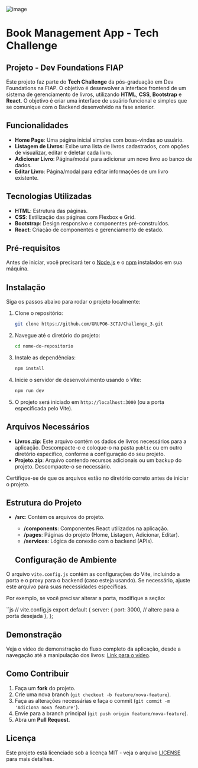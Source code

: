 ![image](https://github.com/user-attachments/assets/f11448ce-8488-4eb4-a134-36e804d36793)

# Book Management App - Tech Challenge

## Projeto - Dev Foundations FIAP

Este projeto faz parte do **Tech Challenge** da pós-graduação em Dev Foundations na FIAP. O objetivo é desenvolver a interface frontend de um sistema de gerenciamento de livros, utilizando **HTML**, **CSS**, **Bootstrap** e **React**.
O objetivo é criar uma interface de usuário funcional e simples que se comunique com o Backend desenvolvido na fase anterior.

## Funcionalidades

- **Home Page**: Uma página inicial simples com boas-vindas ao usuário.
- **Listagem de Livros**: Exibe uma lista de livros cadastrados, com opções de visualizar, editar e deletar cada livro.
- **Adicionar Livro**: Página/modal para adicionar um novo livro ao banco de dados.
- **Editar Livro**: Página/modal para editar informações de um livro existente.

## Tecnologias Utilizadas

- **HTML**: Estrutura das páginas.
- **CSS**: Estilização das páginas com Flexbox e Grid.
- **Bootstrap**: Design responsivo e componentes pré-construídos.
- **React**: Criação de componentes e gerenciamento de estado.

## Pré-requisitos

Antes de iniciar, você precisará ter o [Node.js](https://nodejs.org/) e o [npm](https://www.npmjs.com/) instalados em sua máquina.

## Instalação

Siga os passos abaixo para rodar o projeto localmente:

1. Clone o repositório:
    ```bash
    git clone https://github.com/GRUPO6-3CTJ/Challenge_3.git
    ```

2. Navegue até o diretório do projeto:
    ```bash
    cd nome-do-repositorio
    ```

3. Instale as dependências:
    ```bash
    npm install
    ```

4. Inicie o servidor de desenvolvimento usando o Vite:
    ```bash
    npm run dev
    ```

5. O projeto será iniciado em `http://localhost:3000` (ou a porta especificada pelo Vite).

## Arquivos Necessários

- **Livros.zip**: Este arquivo contém os dados de livros necessários para a aplicação. Descompacte-o e coloque-o na pasta `public` ou em outro diretório específico, conforme a configuração do seu projeto.
- **Projeto.zip**: Arquivo contendo recursos adicionais ou um backup do projeto. Descompacte-o se necessário.

Certifique-se de que os arquivos estão no diretório correto antes de iniciar o projeto.



## Estrutura do Projeto

- **/src**: Contém os arquivos do projeto.
  - **/components**: Componentes React utilizados na aplicação.
  - **/pages**: Páginas do projeto (Home, Listagem, Adicionar, Editar).
  - **/services**: Lógica de conexão com o backend (APIs).

  ## Configuração de Ambiente

O arquivo `vite.config.js` contém as configurações do Vite, incluindo a porta e o proxy para o backend (caso esteja usando). Se necessário, ajuste este arquivo para suas necessidades específicas.

Por exemplo, se você precisar alterar a porta, modifique a seção:

``js
// vite.config.js
export default {
  server: {
    port: 3000, // altere para a porta desejada
  },
};


## Demonstração

Veja o vídeo de demonstração do fluxo completo da aplicação, desde a navegação até a manipulação dos livros: [Link para o vídeo](https://www.youtube.com).

## Como Contribuir

1. Faça um **fork** do projeto.
2. Crie uma nova branch (`git checkout -b feature/nova-feature`).
3. Faça as alterações necessárias e faça o commit (`git commit -m 'Adiciona nova feature'`).
4. Envie para a branch principal (`git push origin feature/nova-feature`).
5. Abra um **Pull Request**.

## Licença

Este projeto está licenciado sob a licença MIT - veja o arquivo [LICENSE](LICENSE) para mais detalhes.
